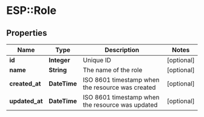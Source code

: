 # ESP::Role

## Properties
Name | Type | Description | Notes
------------ | ------------- | ------------- | -------------
**id** | **Integer** | Unique ID | [optional] 
**name** | **String** | The name of the role | [optional] 
**created_at** | **DateTime** | ISO 8601 timestamp when the resource was created | [optional] 
**updated_at** | **DateTime** | ISO 8601 timestamp when the resource was updated | [optional] 


